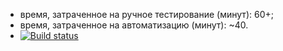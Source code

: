 * время, затраченное на ручное тестирование (минут): 60+;
* время, затраченное на автоматизацию (минут): ~40.
* [![Build status](https://ci.appveyor.com/api/projects/status/15vih1ic9ooe4p4b?svg=true)](https://ci.appveyor.com/project/ANgor93/patterns-task-two)
